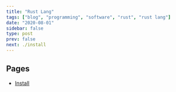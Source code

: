 ```yaml
---
title: "Rust Lang"
tags: ["blog", "programming", "software", "rust", "rust lang"]
date: "2020-08-01"
sidebar: false
type: post
prev: false
next: ./install
---
```


## Pages

* [Install](./install)
